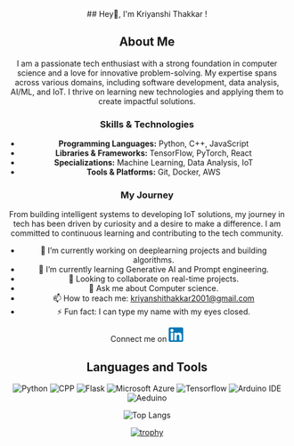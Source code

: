 <div align="center">
## Hey👋, I'm Kriyanshi Thakkar !

## About Me

I am a passionate tech enthusiast with a strong foundation in computer science and a love for innovative problem-solving. My expertise spans across various domains, including software development, data analysis, AI/ML, and IoT. I thrive on learning new technologies and applying them to create impactful solutions.

### Skills & Technologies

- **Programming Languages:** Python, C++, JavaScript
- **Libraries & Frameworks:** TensorFlow, PyTorch, React
- **Specializations:** Machine Learning, Data Analysis, IoT
- **Tools & Platforms:** Git, Docker, AWS

### My Journey

From building intelligent systems to developing IoT solutions, my journey in tech has been driven by curiosity and a desire to make a difference. I am committed to continuous learning and contributing to the tech community.

- 🔭 I’m currently working on deeplearning projects and building algorithms.
- 🌱 I’m currently learning Generative AI and Prompt engineering.
- 👯 Looking to collaborate on real-time projects.
- 💬 Ask me about Computer science.
- 📫 How to reach me: kriyanshithakkar2001@gmail.com 
- ⚡ Fun fact: I can type my name with my eyes closed.

Connect me on <a href="https://www.linkedin.com/in/kriyanshi-thakkar-1bbaa015b?lipi=urn%3Ali%3Apage%3Ad_flagship3_profile_view_base_contact_details%3BQAN1K38gRLi23wEK9Y7J8w%3D%3D" target="_blank">
  <img src="https://github.com/Kriyanshi/Kriyanshi/blob/main/linkedin.png" width="26" height="26"/>
</a>

## Languages and Tools

![Python](https://img.shields.io/badge/Python-3776AB?style=for-the-badge&logo=python&logoColor=white)
![CPP](https://img.shields.io/badge/C%2B%2B-00599C?style=for-the-badge&logo=c%2B%2B&logoColor=white)
![Flask](https://img.shields.io/badge/Flask-000000?style=for-the-badge&logo=flask&logoColor=white)
![Microsoft Azure](https://img.shields.io/badge/Microsoft_Azure-0089D6?style=for-the-badge&logo=microsoft-azure&logoColor=white)
![Tensorflow](https://img.shields.io/badge/TensorFlow-FF6F00?style=for-the-badge&logo=tensorflow&logoColor=white)
![Arduino IDE](https://img.shields.io/badge/Arduino_IDE-00979D?style=for-the-badge&logo=arduino&logoColor=white)
![Aeduino](https://img.shields.io/badge/Arduino-00979D?style=for-the-badge&logo=Arduino&logoColor=white)


![Top Langs](https://github-readme-stats.vercel.app/api/top-langs/?username=kriyanshi&size_weight=0.5&count_weight=0.5)


[![trophy](https://github-profile-trophy.vercel.app/?username=ryo-ma&theme=onedark)](https://github.com/ryo-ma/github-profile-trophy)
